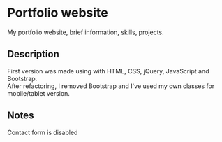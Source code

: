 # Portfolio website

My portfolio website, brief information, skills, projects.

## Description

First version was made using with HTML, CSS, jQuery, JavaScript and Bootstrap. <br />
After refactoring, I removed Bootstrap and I've used my own classes for mobile/tablet version.

## Notes

Contact form is disabled
